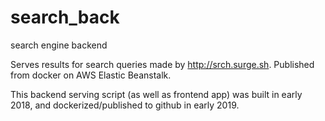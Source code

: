 # search_back
search engine backend

Serves results for search queries made by http://srch.surge.sh. Published from docker on AWS Elastic Beanstalk.

This backend serving script (as well as frontend app) was built in early 2018, and dockerized/published to github in early 2019.

